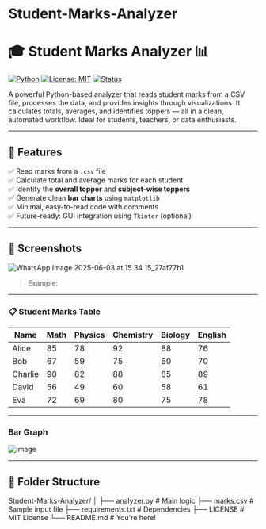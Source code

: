 # Student-Marks-Analyzer
# 🎓 Student Marks Analyzer 📊

[![Python](https://img.shields.io/badge/Made%20with-Python-blue.svg)](https://www.python.org/)
[![License: MIT](https://img.shields.io/badge/License-MIT-green.svg)](LICENSE)
[![Status](https://img.shields.io/badge/status-active-brightgreen)]()

A powerful Python-based analyzer that reads student marks from a CSV file, processes the data, and provides insights through visualizations. It calculates totals, averages, and identifies toppers — all in a clean, automated workflow. Ideal for students, teachers, or data enthusiasts.

---

## 📌 Features

✅ Read marks from a `.csv` file  
✅ Calculate total and average marks for each student  
✅ Identify the **overall topper** and **subject-wise toppers**  
✅ Generate clean **bar charts** using `matplotlib`  
✅ Minimal, easy-to-read code with comments  
✅ Future-ready: GUI integration using `Tkinter` (optional)

---

## 📸 Screenshots

 ![WhatsApp Image 2025-06-03 at 15 34 15_27af77b1](https://github.com/user-attachments/assets/c94b23ad-af48-4121-b402-33d3f1aebb7e)

> Example: 

---

### 📋 Student Marks Table

| Name    | Math | Physics | Chemistry | Biology | English |
| ------- | ---- | ------- | --------- | ------- | ------- |
| Alice   | 85   | 78      | 92        | 88      | 76      |
| Bob     | 67   | 59      | 75        | 60      | 70      |
| Charlie | 90   | 82      | 88        | 85      | 89      |
| David   | 56   | 49      | 60        | 58      | 61      |
| Eva     | 72   | 69      | 80        | 75      | 78      |

---

### Bar Graph
![image](https://github.com/user-attachments/assets/38256728-0594-4af6-917e-9cd55d141fe6)

 

---

## 📂 Folder Structure

Student-Marks-Analyzer/
│
├── analyzer.py # Main logic
├── marks.csv # Sample input file
├── requirements.txt # Dependencies
├── LICENSE # MIT License
└── README.md # You're here!


